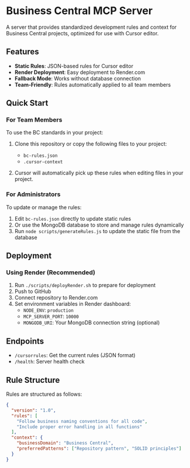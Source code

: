 # Business Central MCP Server

A server that provides standardized development rules and context for Business Central projects, optimized for use with Cursor editor.

## Features

- **Static Rules**: JSON-based rules for Cursor editor
- **Render Deployment**: Easy deployment to Render.com
- **Fallback Mode**: Works without database connection
- **Team-Friendly**: Rules automatically applied to all team members

## Quick Start

### For Team Members

To use the BC standards in your project:

1. Clone this repository or copy the following files to your project:
   - `bc-rules.json`
   - `.cursor-context`

2. Cursor will automatically pick up these rules when editing files in your project.

### For Administrators

To update or manage the rules:

1. Edit `bc-rules.json` directly to update static rules
2. Or use the MongoDB database to store and manage rules dynamically
3. Run `node scripts/generateRules.js` to update the static file from the database

## Deployment

### Using Render (Recommended)

1. Run `./scripts/deployRender.sh` to prepare for deployment
2. Push to GitHub
3. Connect repository to Render.com
4. Set environment variables in Render dashboard:
   - `NODE_ENV`: `production`
   - `MCP_SERVER_PORT`: `10000`
   - `MONGODB_URI`: Your MongoDB connection string (optional)

## Endpoints

- `/cursorrules`: Get the current rules (JSON format)
- `/health`: Server health check

## Rule Structure

Rules are structured as follows:

```json
{
  "version": "1.0",
  "rules": [
    "Follow business naming conventions for all code",
    "Include proper error handling in all functions"
  ],
  "context": {
    "businessDomain": "Business Central",
    "preferredPatterns": ["Repository pattern", "SOLID principles"]
  }
}
```
